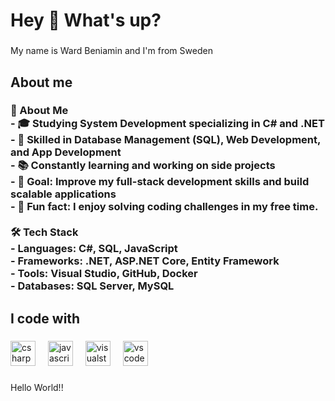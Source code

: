 <h1 align="left">Hey 👋 What's up?</h1>

###

<p align="left">My name is Ward Beniamin and I'm from Sweden</p>

###

<h2 align="left">About me</h2>

###

<h3 align="left">🚀 About Me<br>- 🎓 Studying System Development specializing in C# and .NET<br>- 💾 Skilled in Database Management (SQL), Web Development, and App Development<br>- 📚 Constantly learning and working on side projects<br>- 🎯 Goal: Improve my full-stack development skills and build scalable applications<br>- 🎲 Fun fact: I enjoy solving coding challenges in my free time.<br><br>🛠️ Tech Stack<br>-  Languages: C#, SQL, JavaScript  <br>- Frameworks: .NET, ASP.NET Core, Entity Framework  <br>- Tools: Visual Studio, GitHub, Docker  <br>- Databases: SQL Server, MySQL</h3>

###

<h2 align="left">I code with</h2>

###

<div align="left">
  <img src="https://cdn.jsdelivr.net/gh/devicons/devicon/icons/csharp/csharp-original.svg" height="40" alt="csharp logo"  />
  <img width="12" />
  <img src="https://cdn.jsdelivr.net/gh/devicons/devicon/icons/javascript/javascript-original.svg" height="40" alt="javascript logo"  />
  <img width="12" />
  <img src="https://cdn.jsdelivr.net/gh/devicons/devicon/icons/visualstudio/visualstudio-plain.svg" height="40" alt="visualstudio logo"  />
  <img width="12" />
  <img src="https://cdn.jsdelivr.net/gh/devicons/devicon/icons/vscode/vscode-original.svg" height="40" alt="vscode logo"  />
</div>

###

<p align="left">Hello World!!</p>

###
